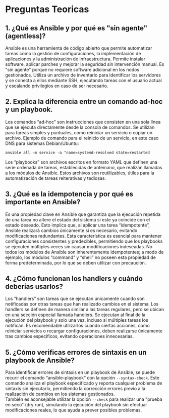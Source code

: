 # Preguntas Teoricas

## 1. ¿Qué es Ansible y por qué es "sin agente" (agentless)? 

Ansible es una herramienta de código abierto que permite automatizar tareas como la gestión de configuraciones, la implementación de aplicaciones y la administración de infraestructura. Permite instalar software, aplicar parches y mejorar la seguridad sin intervención manual.
Es "sin agente" porque no requiere software adicional en los nodos gestionados. Utiliza un archivo de inventario para identificar los servidores y se conecta a ellos mediante SSH, ejecutando tareas con el usuario actual y escalando privilegios en caso de ser necesario. 

## 2. Explica la diferencia entre un comando ad-hoc y un playbook. 

Los comandos “ad-hoc” son instrucciones que consisten en una sola línea que se ejecuta directamente desde la consola de comandos. Se utilizan para tareas simples y puntuales, como reiniciar un servicio o copiar un archivo. 
Ejemplo de comando para el reinicio de un servicio, en este caso DNS para sistemas Debian/Ubuntu: 

`ansible all -m service -a "name=systemd-resolved state=restarted`

Los “playbooks” son archivos escritos en formato YAML que definen una serie ordenada de tareas, establecidas de antemano, que realizan llamadas a los módulos de Ansible. Estos archivos son reutilizables, útiles para la automatización de tareas reiterativas y tediosas. 

## 3. ¿Qué es la idempotencia y por qué es importante en Ansible? 

Es una propiedad clave en Ansible que garantiza que la ejecución repetida de una tarea no altere el estado del sistema si este ya coincide con el estado deseado. Esto implica que, al aplicar una tarea “idempotente”, Ansible realizará cambios únicamente si es necesario, evitando modificaciones redundantes. Esta característica es esencial para mantener configuraciones consistentes y predecibles, permitiendo que los playbooks se ejecuten múltiples veces sin causar modificaciones indeseadas. 
No todos los módulos de Ansible son inherentemente idempotentes; a modo de ejemplo, los módulos “command” y “shell” no poseen esta propiedad de forma predeterminada, por lo que se deben utilizar con precaución. 

## 4. ¿Cómo funcionan los handlers y cuándo deberías usarlos? 

Los “handlers” son tareas que se ejecutan únicamente cuando son notificadas por otras tareas que han realizado cambios en el sistema. Los handlers se definen de manera similar a las tareas regulares, pero se ubican en una sección especial llamada handlers. Se ejecutan al final de la ejecución del playbook y solo una vez, incluso si múltiples tareas los notifican. Es recomendable utilizarlos cuando ciertas acciones, como reiniciar servicios o recargar configuraciones, deben realizarse únicamente tras cambios específicos, evitando operaciones innecesarias. 

## 5. ¿Cómo verificas errores de sintaxis en un playbook de Ansible? 
 
Para identificar errores de sintaxis en un playbook de Ansible, se puede recurir el comando “ansible-playbook” con la opción `--syntax-check`. Este comando analiza el playbook especificado y reporta cualquier problema de sintaxis sin ejecutarlo, permitiendo la corrección errores previo a la realización de cambios en los sistemas gestionados.  
También es aconsejable utilizar la opción `--check` para realizar una "prueba en seco" (dry run), simulando la ejecución del playbook sin efectuar modificaciones reales, lo que ayuda a prever posibles problemas. 
